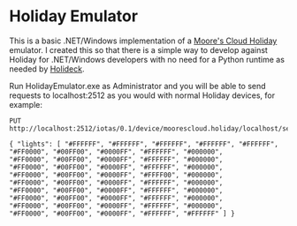 # Holiday Emulator

This is a basic .NET/Windows implementation of a [Moore's Cloud Holiday](http://www.moorescloud.com/) emulator. I created this so that there is a simple way to develop against Holiday for .NET/Windows developers with no need for a Python runtime as needed by [Holideck](https://github.com/moorescloud/holideck).

Run HolidayEmulator.exe as Administrator and you will be able to send requests to localhost:2512 as you would with normal Holiday devices, for example:

```
PUT http://localhost:2512/iotas/0.1/device/moorescloud.holiday/localhost/setlights

{ "lights": [ "#FFFFFF", "#FFFFFF", "#FFFFFF", "#FFFFFF", "#FFFFFF",
"#FF0000", "#00FF00", "#0000FF", "#FFFFFF", "#000000",
"#FF0000", "#00FF00", "#0000FF", "#FFFFFF", "#000000",
"#FF0000", "#00FF00", "#0000FF", "#FFFFFF", "#000000",
"#FF0000", "#00FF00", "#0000FF", "#FFFF00", "#000000",
"#FF0000", "#00FF00", "#0000FF", "#FFFFFF", "#000000",
"#FF0000", "#00FF00", "#0000FF", "#FFFFFF", "#000000",
"#FF0000", "#00FF00", "#0000FF", "#FFFFFF", "#000000",
"#FF0000", "#00FF00", "#0000FF", "#FFFFFF", "#000000",
"#FF0000", "#00FF00", "#0000FF", "#FFFFFF", "#FFFFFF" ] }
```
